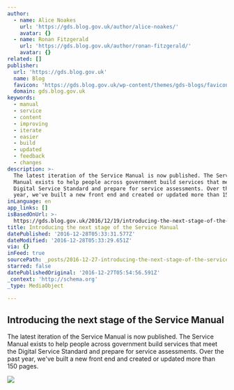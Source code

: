```yaml
---
author:
  - name: Alice Noakes
    url: 'https://gds.blog.gov.uk/author/alice-noakes/'
    avatar: {}
  - name: Ronan Fitzgerald
    url: 'https://gds.blog.gov.uk/author/ronan-fitzgerald/'
    avatar: {}
related: []
publisher:
  url: 'https://gds.blog.gov.uk'
  name: Blog
  favicon: 'https://gds.blog.gov.uk/wp-content/themes/gds-blogs/favicon.ico'
  domain: gds.blog.gov.uk
keywords:
  - manual
  - service
  - content
  - improving
  - iterate
  - easier
  - build
  - updated
  - feedback
  - changes
description: >-
  The latest iteration of the Service Manual is now published. The Service
  Manual exists to help people across government build services that meet the
  Digital Service Standard and prepare for service assessments. Over the past
  year, we've built a new front end and created or updated more than 150 pages.
inLanguage: en
app_links: []
isBasedOnUrl: >-
  https://gds.blog.gov.uk/2016/12/19/introducing-the-next-stage-of-the-service-manual/
title: Introducing the next stage of the Service Manual
datePublished: '2016-12-28T05:33:31.577Z'
dateModified: '2016-12-28T05:33:29.651Z'
via: {}
inFeed: true
sourcePath: _posts/2016-12-27-introducing-the-next-stage-of-the-service-manual.md
starred: false
datePublishedOriginal: '2016-12-27T05:54:56.591Z'
_context: 'http://schema.org'
_type: MediaObject

---
```

<article style=""><h1>Introducing the next stage of the Service Manual</h1><p>The latest iteration of the Service Manual is now published. The Service Manual exists to help people across government build services that meet the Digital Service Standard and prepare for service assessments. Over the past year, we've built a new front end and created or updated more than 150 pages.</p><img src="https://gds.blog.gov.uk/wp-content/themes/gds-blogs/build/govuk_template/assets/images/opengraph-image.png?0.10.0" /></article>